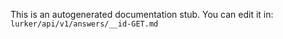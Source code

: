 This is an autogenerated documentation stub. You can edit it in: `lurker/api/v1/answers/__id-GET.md`